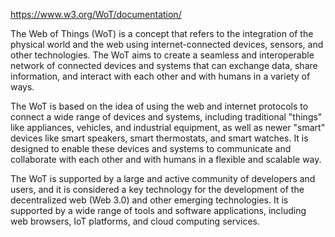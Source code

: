 https://www.w3.org/WoT/documentation/

The Web of Things (WoT) is a concept that refers to the integration of the physical world and the web using internet-connected devices, sensors, and other technologies. The WoT aims to create a seamless and interoperable network of connected devices and systems that can exchange data, share information, and interact with each other and with humans in a variety of ways.

The WoT is based on the idea of using the web and internet protocols to connect a wide range of devices and systems, including traditional "things" like appliances, vehicles, and industrial equipment, as well as newer "smart" devices like smart speakers, smart thermostats, and smart watches. It is designed to enable these devices and systems to communicate and collaborate with each other and with humans in a flexible and scalable way.

The WoT is supported by a large and active community of developers and users, and it is considered a key technology for the development of the decentralized web (Web 3.0) and other emerging technologies. It is supported by a wide range of tools and software applications, including web browsers, IoT platforms, and cloud computing services.